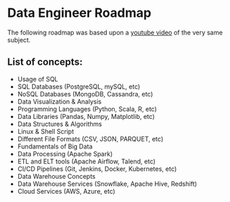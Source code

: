 # Data Engineer Roadmap

The following roadmap was based upon a [youtube video](https://www.youtube.com/watch?v=Po22ASXBatg) of the very same subject.

## List of concepts:
* Usage of SQL
* SQL Databases (PostgreSQL, mySQL, etc)
* NoSQL Databases (MongoDB, Cassandra, etc)
* Data Visualization & Analysis
* Programming Languages (Python, Scala, R, etc)
* Data Libraries (Pandas, Numpy, Matplotlib, etc)
* Data Structures & Algorithms
* Linux & Shell Script
* Different File Formats (CSV, JSON, PARQUET, etc)
* Fundamentals of Big Data
* Data Processing (Apache Spark)
* ETL and ELT tools (Apache Airflow, Talend, etc)
* CI/CD Pipelines (Git, Jenkins, Docker, Kubernetes, etc)
* Data Warehouse Concepts
* Data Warehouse Services (Snowflake, Apache Hive, Redshift)
* Cloud Services (AWS, Azure, etc)
